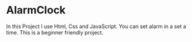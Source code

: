 # AlarmClock
In this Project I use Html, Css and JavaScript. You can set alarm in a set a time. This is a beginner friendly project.
